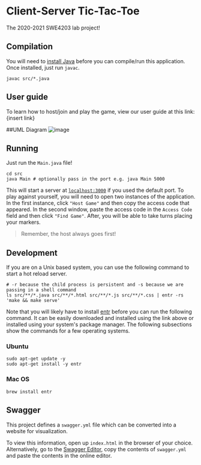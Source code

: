 # Client-Server Tic-Tac-Toe
The 2020-2021 SWE4203 lab project!

## Compilation
You will need to [install Java](https://www3.ntu.edu.sg/home/ehchua/programming/howto/JDK_Howto.html) before you can compile/run this application. Once installed, just run `javac`.

```
javac src/*.java
```
## User guide
To learn how to host/join and play the game, view our user guide at this link:
{insert link}

##UML Diagram
![image](https://github.com/kisenge/SWE4203-Software-Maintenance/assets/76875002/c9146d7e-4a3b-492f-852f-f5571184b791)


## Running
Just run the `Main.java` file!
```
cd src
java Main # optionally pass in the port e.g. java Main 5000
```

This will start a server at [`localhost:3000`](http://localhost:3000) if you used the default port. To play against yourself, you will need to open two instances of the application. In the first instance, click `"Host Game"` and then copy the access code that appeared. In the second window, paste the access code in the `Access Code` field and then click `"Find Game"`. After, you will be able to take turns placing your markers. 

> Remember, the host always goes first!

## Development
If you are on a Unix based system, you can use the following command to start a hot reload server.
```
# -r because the child process is persistent and -s because we are passing in a shell command
ls src/**/*.java src/**/*.html src/**/*.js src/**/*.css | entr -rs 'make && make serve'
```

Note that you will likely have to install [entr](http://eradman.com/entrproject/) before you can run the following command. It can be easily downloaded and installed using the link above or installed using your system's package manager. The following subsections show the commands for a few operating systems.

### Ubuntu
```
sudo apt-get update -y
sudo apt-get install -y entr
```

### Mac OS
```
brew install entr
```

## Swagger
This project defines a `swagger.yml` file which can be converted into a website for visualization.

To view this information, open up `index.html` in the browser of your choice. Alternatively, go to the [Swagger Editor](https://editor.swagger.io/), copy the contents of `swagger.yml` and paste the contents in the online editor.

<!-- #### Generation
First, ensure `redoc-cli` is installed.
```
npm install -g redoc-cli
```

Next, run:
```
redoc-cli bundle -o index.html swagger.yml
``` -->

